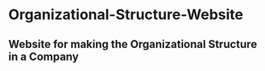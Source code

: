 # Organizational-Structure-Website

## Website for making the Organizational Structure in a Company
